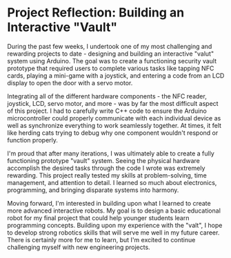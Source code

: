 # Project Reflection: Building an Interactive "Vault"

During the past few weeks, I undertook one of my most challenging and rewarding projects to date - designing and building an interactive "valut" system using Arduino. 
The goal was to create a functioning security vault prototype that required users to complete various tasks like tapping NFC cards, playing a mini-game with a joystick, and entering a code from an LCD display to open the door with a servo motor.

Integrating all of the different hardware components - the NFC reader, joystick, LCD, servo motor, and more - was by far the most difficult aspect of this project. 
I had to carefully write C++ code to ensure the Arduino microcontroller could properly communicate with each individual device as well as synchronize everything to work seamlessly together. 
At times, it felt like herding cats trying to debug why one component wouldn't respond or function properly.

I'm proud that after many iterations, I was ultimately able to create a fully functioning prototype "vault" system. 
Seeing the physical hardware accomplish the desired tasks through the code I wrote was extremely rewarding. 
This project really tested my skills at problem-solving, time management, and attention to detail. I learned so much about electronics, programming, and bringing disparate systems into harmony.

Moving forward, I'm interested in building upon what I learned to create more advanced interactive robots. 
My goal is to design a basic educational robot for my final project that could help younger students learn programming concepts. 
Building upon my experience with the "valt", I hope to develop strong robotics skills that will serve me well in my future career. 
There is certainly more for me to learn, but I'm excited to continue challenging myself with new engineering projects.
